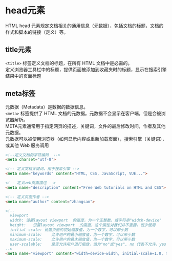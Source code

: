 # head元素

HTML head 元素规定文档相关的通用信息（元数据），包括文档的标题，文档的样式和脚本的链接（定义）等。  

## title元素

`<title>` 标签定义文档的标题，在所有 HTML 文档中是必需的。  
定义浏览器工具栏中的标题，提供页面被添加到收藏夹时的标题，显示在搜索引擎结果中的页面标题

## meta标签

元数据（Metadata）是数据的数据信息。  
`<meta>` 标签提供了 HTML 文档的元数据。元数据不会显示在客户端，但是会被浏览器解析。  
META元素通常用于指定网页的描述，关键词，文件的最后修改时间，作者及其他元数据。  
元数据可以被使用浏览器（如何显示内容或重新加载页面），搜索引擎（关键词），或其他 Web 服务调用

```html
<!--定义文档的字符编码  -->
<meta charset="utf-8">

<!-- 定义文档关键词，用于搜索引擎 -->
<meta name="keywords" content="HTML, CSS, JavaScript, VUE...">

<!-- 定义web页面描述 -->
<meta name="description" content="Free Web tutorials on HTML and CSS">

<!-- 定义页面作者 -->
<meta name="author" content="zhangsan">

<!-- 
  viewport
  width: 设置layout viewport  的宽度，为一个正整数，或字符串"width-device"
  height:	设置layout viewport  的高度，这个属性对我们并不重要，很少使用
  initial-scale: 设置页面的初始缩放值，为一个数字，可以带小数
  minimum-scale:	允许用户的最小缩放值，为一个数字，可以带小数
  maximum-scale:	允许用户的最大缩放值，为一个数字，可以带小数
  user-scalable:	是否允许用户进行缩放，值为"no"或"yes", no 代表不允许，yes代表允许
-->
<meta name="viewport" content="width=device-width, initial-scale=1.0, maximum-scale=1.0, user-scalable=no">
```
